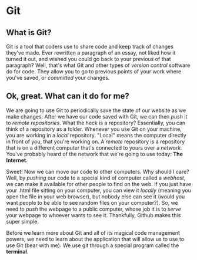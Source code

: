 Git
===

What is Git?
---

Git is a tool that coders use to share code and keep track of changes they've made. Ever rewritten a paragraph of an essay, not liked how it turned it out, and wished you could go back to your previous of that paragraph? Well, that's what Git and other types of _version control_ software do for code. They allow you to go to previous points of your work where you've saved, or _committed_ your changes.


Ok, great. What can it do for me?
---

We are going to use Git to periodically save the state of our website as we make changes. After we have our code saved with Git, we can then _push_ it to _remote repositories_. What the heck is a repository? Essentially, you can think of a repository as a folder. Whenever you use Git on your machine, you are working in a _local_ repository. "Local" means the computer directly in front of you, that you're working on. A _remote_ repository is a repository that is on a different computer that's connected to yours over a _network_. You've probably heard of the network that we're going to use today: **The Internet**.

Sweet! Now we can move our code to other computers. Why should I care? Well, by _pushing_ our code to a special kind of computer called a _webhost_, we can make it available for other people to find on the web. If you just have your .html file sitting on your computer, you can view it _locally_ (meaning you open the file in your web browser), but nobody else can see it (would you want people to be able to see random files on your computer?). So, we need to _push_ the webpage to a public computer, whose job it is to _serve_ your webpage to whoever wants to see it. Thankfully, Github makes this super simple.

Before we learn more about Git and all of its magical code management powers, we need to learn about the application that will allow us to use to use Git (bear with me). We use git through a special program called the **terminal**. 





